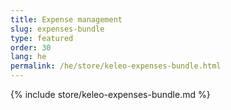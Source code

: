 ```yaml
---
title: Expense management
slug: expenses-bundle
type: featured
order: 30
lang: he
permalink: /he/store/keleo-expenses-bundle.html
---
```


{% include store/keleo-expenses-bundle.md %}
